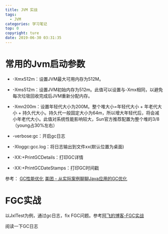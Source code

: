 ```yaml
---
title: JVM 实战
tags: 
  - JVM
categories: 学习笔记
top: 0
copyright: ture
date: 2019-06-30 03:31:35
---
```


# 常用的Jvm启动参数
 - -Xmx512m：设置JVM最大可用内存为512M。
 - -Xms512m：设置JVM初始内存为512m。此值可以设置与-Xmx相同，以避免每次垃圾回收完成后JVM重新分配内存。<!--more-->
 - -Xmn200m：设置年轻代大小为200M。整个堆大小=年轻代大小 + 年老代大小 + 持久代大小。持久代一般固定大小为64m，所以增大年轻代后，将会减小年老代大小。此值对系统性能影响较大，Sun官方推荐配置为整个堆的3/8（young占30%左右）

 - -verbose:gc：开启gc日志
 - -Xloggc:gcc.log：将日志输出到文件xx(默认位置为桌面)
 - -XX:+PrintGCDetails：打印GC详情
 - -XX:+PrintGCDateStamps：打印GC时间戳 

参考：
[GC性能优化](https://blog.csdn.net/renfufei/column/info/14851)
[美团 - 从实际案例聊聊Java应用的GC优化](https://tech.meituan.com/2017/12/29/jvm-optimize.html)

# FGC实战
以JxlTest为例，通过gc日志，fix FGC问题。参考[阿飞的博客-FGC实战](https://mp.weixin.qq.com/s/0VeZYuoMG8PimeHk4CbjTQ)

阅读一下GC日志

